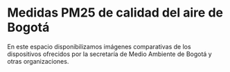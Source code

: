 # Medidas PM25 de calidad del aire de Bogotá

En este espacio disponibilizamos imágenes comparativas de los dispositivos
ofrecidos por la secretaría de Medio Ambiente de Bogotá y otras organizaciones.

